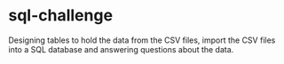 # sql-challenge
Designing tables to hold the data from the CSV files, import the CSV files into a SQL database and answering questions about the data.

